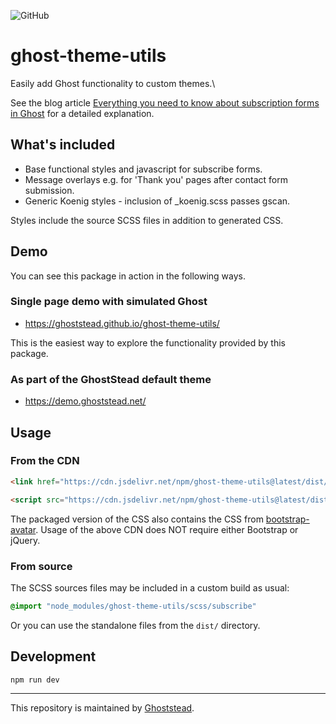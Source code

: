 ![GitHub](https://img.shields.io/github/license/ghoststead/ghost-theme-utils?label=License)

# ghost-theme-utils

Easily add Ghost functionality to custom themes.\

See the blog article
[Everything you need to know about subscription forms in Ghost](https://www.ghoststead.com/blog/ghost-subscription-forms/)
for a detailed explanation.

## What's included
* Base functional styles and javascript for subscribe forms.
* Message overlays e.g. for 'Thank you' pages after contact form submission.
* Generic Koenig styles - inclusion of _koenig.scss passes gscan.

Styles include the source SCSS files in addition to generated CSS.


## Demo
You can see this package in action in the following ways.

### Single page demo with simulated Ghost
* https://ghoststead.github.io/ghost-theme-utils/

This is the easiest way to explore the functionality provided by this package.

### As part of the GhostStead default theme

* https://demo.ghoststead.net/

## Usage

### From the CDN

```html
<link href="https://cdn.jsdelivr.net/npm/ghost-theme-utils@latest/dist/css/style.min.css" rel="stylesheet">
```

```html
<script src="https://cdn.jsdelivr.net/npm/ghost-theme-utils@latest/dist/js/ghost-theme-utils.min.js" async defer></script>
```
The packaged version of the CSS also contains the CSS from [bootstrap-avatar](https://github.com/ghoststead/bootstrap-avatar).
Usage of the above CDN does NOT require either Bootstrap or jQuery.

### From source
The SCSS sources files may be included in a custom build as usual:
```scss
@import "node_modules/ghost-theme-utils/scss/subscribe"
```

Or you can use the standalone files from the `dist/` directory.

## Development
```
npm run dev
```

---
This repository is maintained by [Ghoststead](https://www.ghoststead.com).

